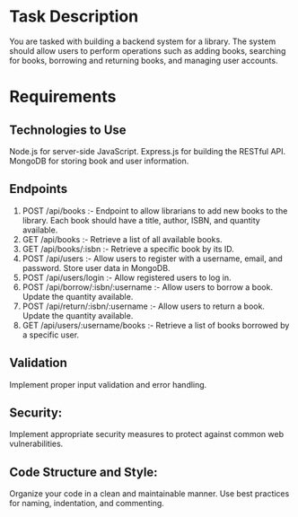 # Task Description

You are tasked with building a backend system for a library. The system should allow users to
perform operations such as adding books, searching for books, borrowing and returning books,
and managing user accounts.

# Requirements

## Technologies to Use

Node.js for server-side JavaScript.
Express.js for building the RESTful API.
MongoDB for storing book and user information.

## Endpoints

1. POST /api/books :- Endpoint to allow librarians to add new books to the library. Each book should have a title, author, ISBN, and quantity available.
3. GET /api/books :- Retrieve a list of all available books.
4. GET /api/books/:isbn :- Retrieve a specific book by its ID.
5. POST /api/users :- Allow users to register with a username, email, and password. Store user data
   in MongoDB.
6. POST /api/users/login :- Allow registered users to log in.
7. POST /api/borrow/:isbn/:username :- Allow users to borrow a book. Update the quantity available.
8. POST /api/return/:isbn/:username :- Allow users to return a book. Update the quantity available.
9. GET /api/users/:username/books :- Retrieve a list of books borrowed by a specific user.

## Validation

Implement proper input validation and error handling.

## Security:
Implement appropriate security measures to protect against common web vulnerabilities.

## Code Structure and Style:
Organize your code in a clean and maintainable manner.
Use best practices for naming, indentation, and commenting.

